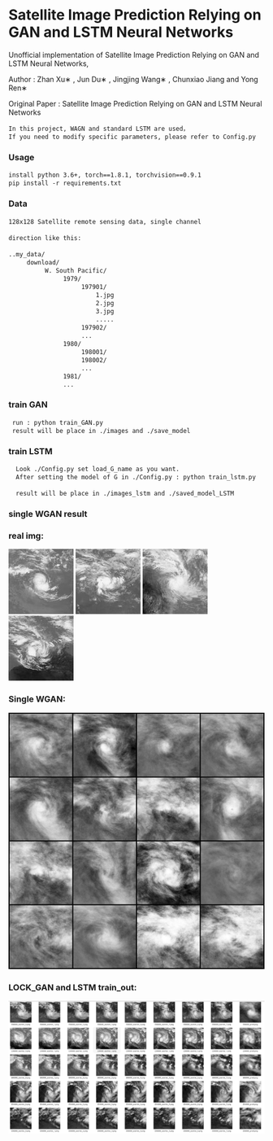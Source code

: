 # Satellite Image Prediction Relying on GAN and LSTM Neural Networks
Unofficial implementation of Satellite Image Prediction Relying on GAN and LSTM Neural Networks,

Author : Zhan Xu∗ , Jun Du∗ , Jingjing Wang∗ , Chunxiao Jiang and Yong Ren∗
        
Original Paper : 
Satellite Image Prediction Relying on GAN and LSTM Neural Networks

~~~
In this project, WAGN and standard LSTM are used，
If you need to modify specific parameters, please refer to Config.py
~~~

 

### Usage 
~~~
install python 3.6+, torch==1.8.1, torchvision==0.9.1
pip install -r requirements.txt
~~~

### Data
~~~
128x128 Satellite remote sensing data, single channel

direction like this:

..my_data/
     download/
          W. South Pacific/
               1979/
                    197901/
                        1.jpg
                        2.jpg
                        3.jpg
                        .....
                    197902/
                    ...
               1980/
                    198001/
                    198002/
                    ...
               1981/
               ...
~~~

### train GAN
~~~
 run : python train_GAN.py
 result will be place in ./images and ./save_model
~~~


### train LSTM
~~~
  Look ./Config.py set load_G_name as you want.
  After setting the model of G in ./Config.py : python train_lstm.py
  
  result will be place in ./images_lstm and ./saved_model_LSTM
~~~

### single WGAN result

### real img:

![plot](./sample_imgs/real1.jpg)
![plot](./sample_imgs/real2.jpg)
![plot](./sample_imgs/real3.jpg)
![plot](./sample_imgs/real4.jpg)

### Single WGAN:

![plot](./sample_imgs/GAN.png)

### LOCK_GAN  and LSTM train_out:

![plot](./sample_imgs/Lstm.png)

